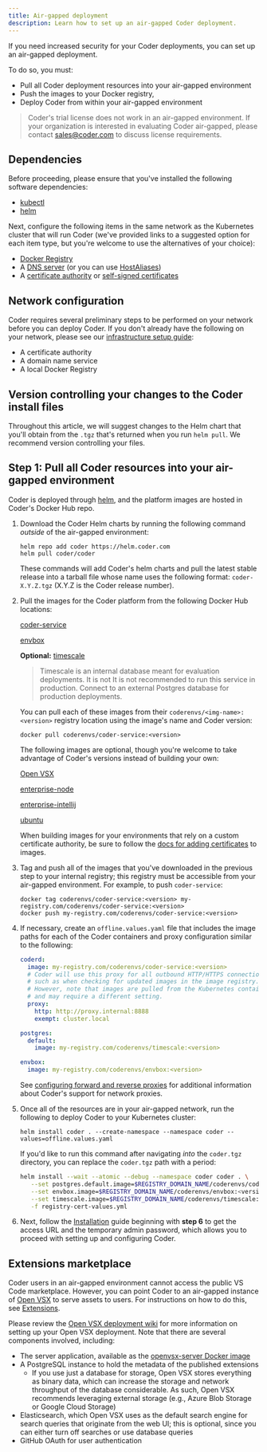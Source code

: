 ```yaml
---
title: Air-gapped deployment
description: Learn how to set up an air-gapped Coder deployment.
---
```


If you need increased security for your Coder deployments, you can set up an
air-gapped deployment.

To do so, you must:

- Pull all Coder deployment resources into your air-gapped environment
- Push the images to your Docker registry,
- Deploy Coder from within your air-gapped environment

> Coder's trial license does not work in an air-gapped environment. If your
> organization is interested in evaluating Coder air-gapped, please contact
> [sales@coder.com](mailto:sales@coder.com) to discuss license requirements.

## Dependencies

Before proceeding, please ensure that you've installed the following software
dependencies:

- [kubectl](https://kubernetes.io/docs/tasks/tools/install-kubectl/)
- [helm](https://helm.sh/docs/intro/install/)

Next, configure the following items in the same network as the Kubernetes
cluster that will run Coder (we've provided links to a suggested option for each
item type, but you're welcome to use the alternatives of your choice):

- [Docker Registry](https://hub.docker.com/_/registry)
- A [DNS server](https://coredns.io) (or you can use
  [HostAliases](https://kubernetes.io/docs/concepts/services-networking/add-entries-to-pod-etc-hosts-with-host-aliases/))
- A
  [certificate authority](https://github.com/activecm/docker-ca/blob/master/Dockerfile)
  or [self-signed certificates](#self-signed-certificate-for-the-registry)

## Network configuration

Coder requires several preliminary steps to be performed on your network before
you can deploy Coder. If you don't already have the following on your network,
please see our [infrastructure setup guide](infrastructure.md):

- A certificate authority
- A domain name service
- A local Docker Registry

## Version controlling your changes to the Coder install files

Throughout this article, we will suggest changes to the Helm chart that you'll
obtain from the `.tgz` that's returned when you run `helm pull`. We recommend
version controlling your files.

## Step 1: Pull all Coder resources into your air-gapped environment

Coder is deployed through [helm](https://helm.sh/docs/intro/install/), and the
platform images are hosted in Coder's Docker Hub repo.

1. Download the Coder Helm charts by running the following command _outside_ of
   the air-gapped environment:

   ```console
   helm repo add coder https://helm.coder.com
   helm pull coder/coder
   ```

   These commands will add Coder's helm charts and pull the latest stable
   release into a tarball file whose name uses the following format:
   `coder-X.Y.Z.tgz` (X.Y.Z is the Coder release number).

1. Pull the images for the Coder platform from the following Docker Hub
   locations:

   [coder-service](https://hub.docker.com/r/coderenvs/coder-service)

   [envbox](https://hub.docker.com/r/coderenvs/envbox)

   **Optional:** [timescale](https://hub.docker.com/r/coderenvs/timescale)

   > Timescale is an internal database meant for evaluation deployments. It is
   > not It is not recommended to run this service in production. Connect to an
   > external Postgres database for production deployments.

   You can pull each of these images from their `coderenvs/<img-name>:<version>`
   registry location using the image's name and Coder version:

   ```console
   docker pull coderenvs/coder-service:<version>
   ```

   The following images are optional, though you're welcome to take advantage of
   Coder's versions instead of building your own:

   [Open VSX](https://github.com/orgs/eclipse/packages/container/package/openvsx-server)

   [enterprise-node](https://hub.docker.com/r/codercom/enterprise-node)

   [enterprise-intellij](https://hub.docker.com/r/codercom/enterprise-intellij)

   [ubuntu](https://hub.docker.com/_/ubuntu)

   When building images for your environments that rely on a custom certificate
   authority, be sure to follow the
   [docs for adding certificates](../../images/tls-certificates#adding-certificates-for-coder)
   to images.

1. Tag and push all of the images that you've downloaded in the previous step to
   your internal registry; this registry must be accessible from your air-gapped
   environment. For example, to push `coder-service`:

   ```console
   docker tag coderenvs/coder-service:<version> my-registry.com/coderenvs/coder-service:<version>
   docker push my-registry.com/coderenvs/coder-service:<version>
   ```

1. If necessary, create an `offline.values.yaml` file that includes the image
   paths for each of the Coder containers and proxy configuration similar to the
   following:

   ```yaml
   coderd:
     image: my-registry.com/coderenvs/coder-service:<version>
     # Coder will use this proxy for all outbound HTTP/HTTPS connections
     # such as when checking for updated images in the image registry.
     # However, note that images are pulled from the Kubernetes container runtime,
     # and may require a different setting.
     proxy:
       http: http://proxy.internal:8888
       exempt: cluster.local

   postgres:
     default:
       image: my-registry.com/coderenvs/timescale:<version>

   envbox:
     image: my-registry.com/coderenvs/envbox:<version>
   ```

   See [configuring forward and reverse proxies] for additional information
   about Coder's support for network proxies.

   [configuring forward and reverse proxies]: ../../guides/deployments/proxy.md

1. Once all of the resources are in your air-gapped network, run the following
   to deploy Coder to your Kubernetes cluster:

   ```console
   helm install coder . --create-namespace --namespace coder --values=offline.values.yaml
   ```

   If you'd like to run this command after navigating _into_ the `coder.tgz`
   directory, you can replace the `coder.tgz` path with a period:

   ```bash
   helm install --wait --atomic --debug --namespace coder coder . \
      --set postgres.default.image=$REGISTRY_DOMAIN_NAME/coderenvs/coder-service:<version> \
      --set envbox.image=$REGISTRY_DOMAIN_NAME/coderenvs/envbox:<version> \
      --set timescale.image=$REGISTRY_DOMAIN_NAME/coderenvs/timescale:<version> \
      -f registry-cert-values.yml
   ```

1. Next, follow the [Installation](../installation.md) guide beginning with
   **step 6** to get the access URL and the temporary admin password, which
   allows you to proceed with setting up and configuring Coder.

## Extensions marketplace

Coder users in an air-gapped environment cannot access the public VS Code
marketplace. However, you can point Coder to an air-gapped instance of
[Open VSX](https://github.com/eclipse/openvsx) to serve assets to users. For
instructions on how to do this, see
[Extensions](../../admin/workspace-management/extensions.md).

Please review the [Open VSX deployment wiki] for more information on setting up
your Open VSX deployment. Note that there are several components involved,
including:

- The server application, available as the
  [openvsx-server Docker image](https://github.com/eclipse/openvsx/pkgs/container/openvsx-server)
- A PostgreSQL instance to hold the metadata of the published extensions
  - If you use just a database for storage, Open VSX stores everything as binary
    data, which can increase the storage and network throughput of the database
    considerable. As such, Open VSX recommends leveraging external storage
    (e.g., Azure Blob Storage or Google Cloud Storage)
- Elasticsearch, which Open VSX uses as the default search engine for search
  queries that originate from the web UI; this is optional, since you can either
  turn off searches or use database queries
- GitHub OAuth for user authentication

[open vsx deployment wiki]:
  https://github.com/eclipse/openvsx/wiki/Deploying-Open-VSX
